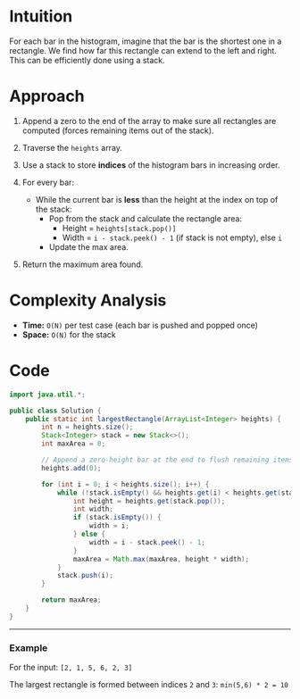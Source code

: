 # Intuition

For each bar in the histogram, imagine that the bar is the shortest one in a rectangle. We find how far this rectangle can extend to the left and right. This can be efficiently done using a stack.

# Approach

1. Append a zero to the end of the array to make sure all rectangles are computed (forces remaining items out of the stack).

2. Traverse the `heights` array.

3. Use a stack to store **indices** of the histogram bars in increasing order.

4. For every bar:
   * While the current bar is **less** than the height at the index on top of the stack:
     * Pop from the stack and calculate the rectangle area:
       * Height = `heights[stack.pop()]`
       * Width = `i - stack.peek() - 1` (if stack is not empty), else `i`
     * Update the max area.
	 
5. Return the maximum area found.

# Complexity Analysis

* **Time:** `O(N)` per test case (each bar is pushed and popped once)
* **Space:** `O(N)` for the stack

# Code

```java
import java.util.*;

public class Solution {
    public static int largestRectangle(ArrayList<Integer> heights) {
        int n = heights.size();
        Stack<Integer> stack = new Stack<>();
        int maxArea = 0;

        // Append a zero-height bar at the end to flush remaining items
        heights.add(0);

        for (int i = 0; i < heights.size(); i++) {
            while (!stack.isEmpty() && heights.get(i) < heights.get(stack.peek())) {
                int height = heights.get(stack.pop());
                int width;
                if (stack.isEmpty()) {
                    width = i;
                } else {
                    width = i - stack.peek() - 1;
                }
                maxArea = Math.max(maxArea, height * width);
            }
            stack.push(i);
        }

        return maxArea;
    }
}
```

---

### Example

For the input:
`[2, 1, 5, 6, 2, 3]`

The largest rectangle is formed between indices `2` and `3`: `min(5,6) * 2 = 10`
